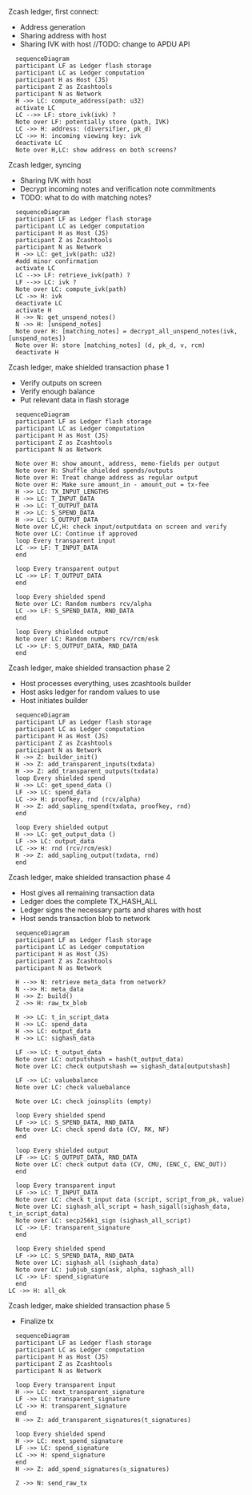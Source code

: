 Zcash ledger, first connect:
- Address generation
- Sharing address with host
- Sharing IVK with host
//TODO: change to APDU API
```mermaid
  sequenceDiagram
  participant LF as Ledger flash storage
  participant LC as Ledger computation 
  participant H as Host (JS)
  participant Z as Zcashtools
  participant N as Network
  H ->> LC: compute_address(path: u32)
  activate LC
  LC -->> LF: store_ivk(ivk) ?
  Note over LF: potentially store (path, IVK)
  LC ->> H: address: (diversifier, pk_d)
  LC ->> H: incoming viewing key: ivk
  deactivate LC
  Note over H,LC: show address on both screens?
```

Zcash ledger, syncing
- Sharing IVK with host
- Decrypt incoming notes and verification note commitments
- TODO: what to do with matching notes?
```mermaid
  sequenceDiagram
  participant LF as Ledger flash storage
  participant LC as Ledger computation 
  participant H as Host (JS)
  participant Z as Zcashtools
  participant N as Network
  H ->> LC: get_ivk(path: u32)
  #add minor confirmation
  activate LC
  LC -->> LF: retrieve_ivk(path) ?
  LF -->> LC: ivk ?
  Note over LC: compute_ivk(path)
  LC ->> H: ivk
  deactivate LC
  activate H
  H ->> N: get_unspend_notes()
  N ->> H: [unspend_notes]
  Note over H: [matching_notes] = decrypt_all_unspend_notes(ivk, [unspend_notes])
  Note over H: store [matching_notes] (d, pk_d, v, rcm)
  deactivate H
```

Zcash ledger, make shielded transaction phase 1
- Verify outputs on screen
- Verify enough balance
- Put relevant data in flash storage

```mermaid
  sequenceDiagram
  participant LF as Ledger flash storage
  participant LC as Ledger computation 
  participant H as Host (JS)
  participant Z as Zcashtools
  participant N as Network

  Note over H: show amount, address, memo-fields per output
  Note over H: Shuffle shielded spends/outputs
  Note over H: Treat change address as regular output
  Note over H: Make sure amount_in - amount_out = tx-fee
  H ->> LC: TX_INPUT_LENGTHS 
  H ->> LC: T_INPUT_DATA 
  H ->> LC: T_OUTPUT_DATA
  H ->> LC: S_SPEND_DATA
  H ->> LC: S_OUTPUT_DATA
  Note over LC,H: check input/outputdata on screen and verify
  Note over LC: Continue if approved
  loop Every transparent input
  LC ->> LF: T_INPUT_DATA
  end

  loop Every transparent output
  LC ->> LF: T_OUTPUT_DATA
  end

  loop Every shielded spend
  Note over LC: Random numbers rcv/alpha
  LC ->> LF: S_SPEND_DATA, RND_DATA
  end

  loop Every shielded output
  Note over LC: Random numbers rcv/rcm/esk
  LC ->> LF: S_OUTPUT_DATA, RND_DATA
  end
```

  Zcash ledger, make shielded transaction phase 2
- Host processes everything, uses zcashtools builder
- Host asks ledger for random values to use
- Host initiates builder

```mermaid
  sequenceDiagram
  participant LF as Ledger flash storage
  participant LC as Ledger computation 
  participant H as Host (JS)
  participant Z as Zcashtools
  participant N as Network
  H ->> Z: builder_init()
  H ->> Z: add_transparent_inputs(txdata)
  H ->> Z: add_transparent_outputs(txdata)
  loop Every shielded spend
  H ->> LC: get_spend_data ()
  LF ->> LC: spend_data
  LC ->> H: proofkey, rnd (rcv/alpha)
  H ->> Z: add_sapling_spend(txdata, proofkey, rnd)
  end

  loop Every shielded output
  H ->> LC: get_output_data ()
  LF ->> LC: output_data
  LC ->> H: rnd (rcv/rcm/esk)
  H ->> Z: add_sapling_output(txdata, rnd)
  end
```


Zcash ledger, make shielded transaction phase 4
- Host gives all remaining transaction data
- Ledger does the complete TX_HASH_ALL
- Ledger signs the necessary parts and shares with host
- Host sends transaction blob to network

```mermaid
  sequenceDiagram
  participant LF as Ledger flash storage
  participant LC as Ledger computation 
  participant H as Host (JS)
  participant Z as Zcashtools
  participant N as Network
  
  H -->> N: retrieve meta_data from network?
  N -->> H: meta_data
  H ->> Z: build()
  Z ->> H: raw_tx_blob

  H ->> LC: t_in_script_data
  H ->> LC: spend_data
  H ->> LC: output_data
  H ->> LC: sighash_data
  
  LF ->> LC: t_output_data
  Note over LC: outputshash = hash(t_output_data)
  Note over LC: check outputshash == sighash_data[outputshash]

  LF ->> LC: valuebalance
  Note over LC: check valuebalance

  Note over LC: check joinsplits (empty)

  loop Every shielded spend
  LF ->> LC: S_SPEND_DATA, RND_DATA
  Note over LC: check spend data (CV, RK, NF)
  end

  loop Every shielded output
  LF ->> LC: S_OUTPUT_DATA, RND_DATA
  Note over LC: check output data (CV, CMU, (ENC_C, ENC_OUT))
  end

  loop Every transparent input
  LF ->> LC: T_INPUT_DATA
  Note over LC: check t_input data (script, script_from_pk, value)
  Note over LC: sighash_all_script = hash_sigall(sighash_data, t_in_script_data)
  Note over LC: secp256k1_sign (sighash_all_script)
  LC ->> LF: transparent_signature
  end

  loop Every shielded spend
  LF ->> LC: S_SPEND_DATA, RND_DATA
  Note over LC: sighash_all (sighash_data)
  Note over LC: jubjub_sign(ask, alpha, sighash_all)
  LC ->> LF: spend_signature
  end
LC ->> H: all_ok

```

Zcash ledger, make shielded transaction phase 5
- Finalize tx

```mermaid
  sequenceDiagram
  participant LF as Ledger flash storage
  participant LC as Ledger computation 
  participant H as Host (JS)
  participant Z as Zcashtools
  participant N as Network
  
  loop Every transparent input
  H ->> LC: next_transparent_signature
  LF ->> LC: transparent_signature
  LC ->> H: transparent_signature
  end
  H ->> Z: add_transparent_signatures(t_signatures)

  loop Every shielded spend
  H ->> LC: next_spend_signature
  LF ->> LC: spend_signature
  LC ->> H: spend_signature
  end
  H ->> Z: add_spend_signatures(s_signatures)

  Z ->> N: send_raw_tx

```